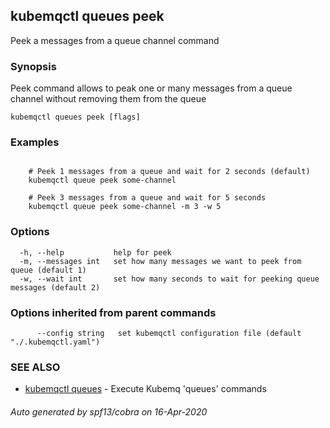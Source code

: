 ## kubemqctl queues peek

Peek a messages from a queue channel command

### Synopsis

Peek command allows to peak one or many messages from a queue channel without removing them from the queue

```
kubemqctl queues peek [flags]
```

### Examples

```

	# Peek 1 messages from a queue and wait for 2 seconds (default)
	kubemqctl queue peek some-channel

	# Peek 3 messages from a queue and wait for 5 seconds
	kubemqctl queue peek some-channel -m 3 -w 5

```

### Options

```
  -h, --help           help for peek
  -m, --messages int   set how many messages we want to peek from queue (default 1)
  -w, --wait int       set how many seconds to wait for peeking queue messages (default 2)
```

### Options inherited from parent commands

```
      --config string   set kubemqctl configuration file (default "./.kubemqctl.yaml")
```

### SEE ALSO

* [kubemqctl queues](kubemqctl_queues.md)	 - Execute Kubemq 'queues' commands

###### Auto generated by spf13/cobra on 16-Apr-2020
